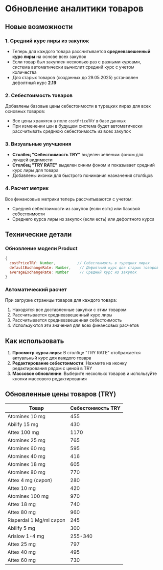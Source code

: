 # Обновление аналитики товаров

## Новые возможности

### 1. Средний курс лиры из закупок
- Теперь для каждого товара рассчитывается **средневзвешенный курс лиры** на основе всех закупок
- Если товар был закуплен несколько раз с разными курсами, система автоматически вычислит средний курс с учетом количества
- Для старых товаров (созданных до 29.05.2025) установлен дефолтный курс **2.19**

### 2. Себестоимость товаров
Добавлены базовые цены себестоимости в турецких лирах для всех основных товаров:
- Все цены хранятся в поле `costPriceTRY` в базе данных
- При изменении цен в будущем система будет автоматически рассчитывать среднюю себестоимость из всех закупок

### 3. Визуальные улучшения
- **Столбец "Себестоимость TRY"** выделен зеленым фоном для лучшей видимости
- **Столбец "TRY RATE"** выделен синим фоном и показывает средний курс лиры для товара
- Добавлены иконки для быстрого понимания назначения столбцов

### 4. Расчет метрик
Все финансовые метрики теперь рассчитываются с учетом:
- Средней себестоимости из закупок (если есть) или базовой себестоимости
- Среднего курса лиры из закупок (если есть) или дефолтного курса

## Технические детали

### Обновление модели Product
```javascript
{
  costPriceTRY: Number,          // Себестоимость в турецких лирах
  defaultExchangeRate: Number,    // Дефолтный курс для старых товаров
  averageExchangeRate: Number     // Средний курс из закупок
}
```

### Автоматический расчет
При загрузке страницы товаров для каждого товара:
1. Находятся все доставленные закупки с этим товаром
2. Рассчитывается средневзвешенный курс лиры
3. Рассчитывается средневзвешенная себестоимость
4. Используются эти значения для всех финансовых расчетов

## Как использовать

1. **Просмотр курса лиры**: В столбце "TRY RATE" отображается актуальный курс для каждого товара
2. **Редактирование себестоимости**: Нажмите на иконку редактирования рядом с ценой в TRY
3. **Массовое обновление**: Выберите несколько товаров и используйте кнопки массового редактирования

## Обновленные цены товаров (TRY)

| Товар | Себестоимость TRY |
|-------|-------------------|
| Atominex 10 mg | 455 |
| Abilify 15 mg | 430 |
| Attex 100 mg | 1170 |
| Atominex 25 mg | 765 |
| Atominex 60 mg | 595 |
| Atominex 40 mg | 416 |
| Atominex 18 mg | 605 |
| Atominex 80 mg | 770 |
| Attex 4 mg (сироп) | 280 |
| Attex 10 mg | 420 |
| Atominex 100 mg | 970 |
| Attex 18 mg | 740 |
| Attex 80 mg | 960 |
| Risperdal 1 Mg/ml сироп | 245 |
| Abilify 5 mg | 300 |
| Arislow 1-4 mg | 255-340 |
| Attex 25 mg | 797 |
| Attex 40 mg | 495 |
| Attex 60 mg | 730 | 